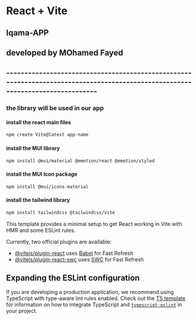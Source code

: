 # React + Vite

## Iqama-APP

## developed by MOhamed Fayed

## -------------------------------------------------------------------------------------------------------------------------------

### the library will be used in our app

#### install the react main files
```bash
npm create Vite@latest app-name
```

#### install the MUI library
```bash
npm install @mui/material @emotion/react @emotion/styled
```

#### install the MUI Icon package
```bash
npm install @mui/icons-material
```
<!-- 
#### install the Toast library
```bash
npm install react-hot-toast
``` -->

#### install the tailwind library
```bash
npm install tailwindcss @tailwindcss/vite
```

This template provides a minimal setup to get React working in Vite with HMR and some ESLint rules.

Currently, two official plugins are available:

- [@vitejs/plugin-react](https://github.com/vitejs/vite-plugin-react/blob/main/packages/plugin-react) uses [Babel](https://babeljs.io/) for Fast Refresh
- [@vitejs/plugin-react-swc](https://github.com/vitejs/vite-plugin-react/blob/main/packages/plugin-react-swc) uses [SWC](https://swc.rs/) for Fast Refresh

## Expanding the ESLint configuration

If you are developing a production application, we recommend using TypeScript with type-aware lint rules enabled. Check out the [TS template](https://github.com/vitejs/vite/tree/main/packages/create-vite/template-react-ts) for information on how to integrate TypeScript and [`typescript-eslint`](https://typescript-eslint.io) in your project.
